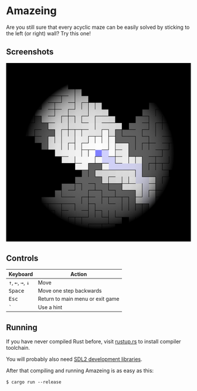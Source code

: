 # Amazeing

Are you still sure that every acyclic maze can be easily solved by sticking
to the left (or right) wall? Try this one!

## Screenshots
![Screenshot](screenshots/0.png)

## Controls
Keyboard                | Action
----------------------- | ------------
<kbd>&uparrow;</kbd>, <kbd>&leftarrow;</kbd>, <kbd>&rightarrow;</kbd>, <kbd>&downarrow;</kbd> | Move
<kbd>Space</kbd>        | Move one step backwards
<kbd>Esc</kbd>          | Return to main menu or exit game
<kbd>`</kbd>            | Use a hint

## Running
If you have never compiled Rust before, visit [rustup.rs](https://rustup.rs/) to install
compiler toolchain.

You will probably also need
[SDL2 development libraries](https://github.com/Rust-SDL2/rust-sdl2#sdl20-development-libraries).

After that compiling and running Amazeing is as easy as this:
```
$ cargo run --release
```
